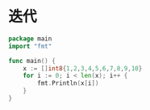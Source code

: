 # 迭代

<div class="run"></div>

```go
package main
import "fmt"

func main() {
    x := []int8{1,2,3,4,5,6,7,8,9,10}
    for i := 0; i < len(x); i++ {
        fmt.Println(x[i])
    }
}
```
